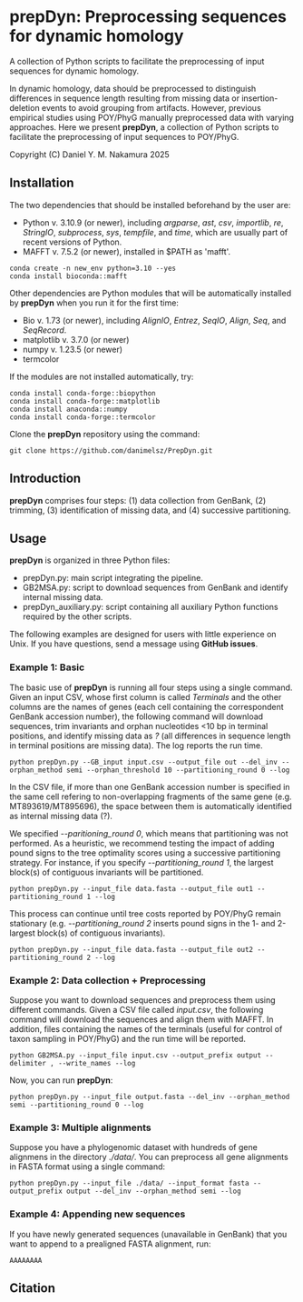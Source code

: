 # prepDyn: Preprocessing sequences for dynamic homology

A collection of Python scripts to facilitate the preprocessing of input sequences for dynamic homology. 

In dynamic homology, data should be preprocessed to distinguish differences in sequence length resulting from missing data or insertion-deletion events to avoid grouping from artifacts. However, previous empirical studies using POY/PhyG manually preprocessed data with varying approaches. Here we present **prepDyn**, a collection of Python scripts to facilitate the preprocessing of input sequences to POY/PhyG.

Copyright (C) Daniel Y. M. Nakamura 2025

## Installation

The two dependencies that should be installed beforehand by the user are:
- Python v. 3.10.9 (or newer), including *argparse*, *ast*, *csv*, *importlib*, *re*, *StringIO*, *subprocess*, *sys*, *tempfile*, and *time*, which are usually part of recent versions of Python.
- MAFFT v. 7.5.2 (or newer), installed in $PATH as 'mafft'.

```
conda create -n new_env python=3.10 --yes
conda install bioconda::mafft
```

Other dependencies are Python modules that will be automatically installed by **prepDyn** when you run it for the first time:
- Bio v. 1.73 (or newer), including *AlignIO*, *Entrez*, *SeqIO*, *Align*, *Seq*, and *SeqRecord*.
- matplotlib v. 3.7.0 (or newer)
- numpy v. 1.23.5 (or newer)
- termcolor

If the  modules are not installed automatically, try:
```
conda install conda-forge::biopython
conda install conda-forge::matplotlib
conda install anaconda::numpy
conda install conda-forge::termcolor
```

Clone the **prepDyn** repository using the command:
```
git clone https://github.com/danimelsz/PrepDyn.git
```

## Introduction

**prepDyn** comprises four steps: (1) data collection from GenBank, (2) trimming, (3) identification of missing data, and (4) successive partitioning.

## Usage
**prepDyn** is organized in three Python files:
- prepDyn.py: main script integrating the pipeline.
- GB2MSA.py: script to download sequences from GenBank and identify internal missing data.
- prepDyn_auxiliary.py: script containing all auxiliary Python functions required by the other scripts.

The following examples are designed for users with little experience on Unix. If you have questions, send a message using **GitHub issues**.

### Example 1: Basic

The basic use of **prepDyn** is running all four steps using a single command. Given an input CSV, whose first column is called *Terminals* and the other columns are the names of genes (each cell containing the correspondent GenBank accession number), the following command will download sequences, trim invariants and orphan nucleotides <10 bp in terminal positions, and identify missing data as *?* (all differences in sequence length in terminal positions are missing data). The log reports the run time.

```
python prepDyn.py --GB_input input.csv --output_file out --del_inv --orphan_method semi --orphan_threshold 10 --partitioning_round 0 --log
```

In the CSV file, if more than one GenBank accession number is specified in the same cell refering to non-overlapping fragments of the same gene (e.g. MT893619/MT895696), the space between them is automatically identified as internal missing data (?).

We specified *--paritioning_round 0*, which means that partitioning was not performed. As a heuristic, we recommend testing the impact of adding pound signs to the tree optimality scores using a successive partitioning strategy. For instance, if you specify *--partitioning_round 1*, the largest block(s) of contiguous invariants will be partitioned.

```
python prepDyn.py --input_file data.fasta --output_file out1 --partitioning_round 1 --log
```

This process can continue until tree costs reported by POY/PhyG remain stationary (e.g. *--partitioning_round 2* inserts pound signs in the 1- and 2-largest block(s) of contiguous invariants).

```
python prepDyn.py --input_file data.fasta --output_file out2 --partitioning_round 2 --log
```

### Example 2: Data collection + Preprocessing

Suppose you want to download sequences and preprocess them using different commands. Given a CSV file called *input.csv*, the following command will download the sequences and align them with MAFFT. In addition, files containing the names of the terminals (useful for control of taxon sampling in POY/PhyG) and the run time will be reported. 

```
python GB2MSA.py --input_file input.csv --output_prefix output --delimiter , --write_names --log
```

Now, you can run **prepDyn**:

```
python prepDyn.py --input_file output.fasta --del_inv --orphan_method semi --partitioning_round 0 --log
```

### Example 3: Multiple alignments

Suppose you have a phylogenomic dataset with hundreds of gene alignmens in the directory *./data/*. You can preprocess all gene alignments in FASTA format using a single command:

```
python prepDyn.py --input_file ./data/ --input_format fasta --output_prefix output --del_inv --orphan_method semi --log
```

### Example 4: Appending new sequences

If you have newly generated sequences (unavailable in GenBank) that you want to append to a prealigned FASTA alignment, run:

```
AAAAAAAA
```

## Citation
